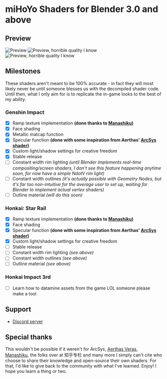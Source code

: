 # miHoYo Shaders for Blender 3.0 and above

## Preview
![Preview](https://pbs.twimg.com/media/FFG9XFZVIAEGbax?format=jpg)
![Preview, horrible quality I know](https://github.com/Festivize/Blender-miHoYo-Shaders/blob/main/genshin-preview/genshin-preview1.gif)
![Preview, horrible quality I know](https://github.com/Festivize/Blender-miHoYo-Shaders/blob/main/genshin-preview/genshin-preview2.gif)

## Milestones
These shaders aren't meant to be 100% accurate - in fact they will most likely never be until someone blesses us with the decompiled shader code. Until then, what I only aim for is to replicate the in-game looks to the best of my ability.

### Genshin Impact
- [x] Ramp texture implementation **(done thanks to [Manashiku](https://github.com/Manashiku/MMDGenshin/))**
- [x] Face shading
- [x] Metallic matcap function
- [x] Specular function **(done with some inspiration from Aerthas' [ArcSys shader](https://github.com/Aerthas/BLENDER-Arc-System-Works-Shader))**
- [x] Custom light/shadow settings for creative freedom
- [x] Stable release
- [ ] Constant width rim lighting *(until Blender implements real-time compositing/screen shaders, I don't see this feature happening anytime soon, for now have a simple NdotV rim light)*
- [ ] Constant width outlines *(it's actually possible with Geometry Nodes, but it's far too non-intuitive for the average user to set up, waiting for Blender to implement actual vertex shaders)*
- [ ] Outline material *(will do this soon)*

### Honkai: Star Rail
- [x] Ramp texture implementation **(done thanks to [Manashiku](https://github.com/Manashiku/MMDGenshin/))**
- [x] Face shading
- [x] Specular function **(done with some inspiration from Aerthas' [ArcSys shader](https://github.com/Aerthas/BLENDER-Arc-System-Works-Shader))**
- [x] Custom light/shadow settings for creative freedom
- [ ] Stable release
- [ ] Constant width rim lighting *(see above)*
- [ ] Constant width outlines *(see above)*
- [ ] Outline material *(see above)*

### Honkai Impact 3rd
- [ ] Learn how to datamine assets from the game LOL someone please make a tool

## Support
- [Discord server](https://discord.gg/Sp9vDCvWRW)

## Special thanks
This wouldn't be possible if it weren't for ArcSys, [Aerthas Veras](https://github.com/Aerthas/), [Manashiku](https://github.com/Manashiku/), the folks over at 知乎专栏 and many more I simply can't cite who choose to share their knowledge and open-source their own shaders. For that, I'd like to give back to the community with what I've learned. Enjoy! I hope you learn a thing or two.
